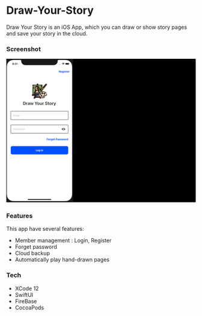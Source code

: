 # Draw-Your-Story

Draw Your Story is an iOS App, which you can draw or show story pages and save your story in the cloud.

### Screenshot

![image](https://github.com/steven-LSC/Draw-Your-Story/blob/main/draw-your-story.gif)

### Features

This app have several features:

* Member management : Login, Register
* Forget password
* Cloud backup
* Automatically play hand-drawn pages


### Tech
* XCode 12
* SwiftUI
* FireBase
* CocoaPods
